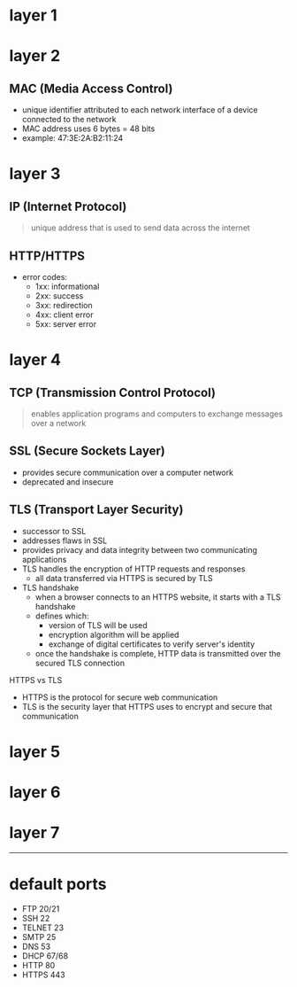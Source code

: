 # layer 1


# layer 2

## MAC (Media Access Control)

- unique identifier attributed to each network interface of a device connected to the network
- MAC address uses 6 bytes = 48 bits
- example: 47:3E:2A:B2:11:24

# layer 3

## IP (Internet Protocol)

> unique address that is used to send data across the internet

## HTTP/HTTPS
- error codes:
  - 1xx: informational
  - 2xx: success
  - 3xx: redirection
  - 4xx: client error
  - 5xx: server error

# layer 4

## TCP (Transmission Control Protocol)

> enables application programs and computers to exchange messages over a network

## SSL (Secure Sockets Layer)

- provides secure communication over a computer network
- deprecated and insecure

## TLS (Transport Layer Security)

- successor to SSL
- addresses flaws in SSL
- provides privacy and data integrity between two communicating applications
- TLS handles the encryption of HTTP requests and responses
  - all data transferred via HTTPS is secured by TLS
- TLS handshake
  - when a browser connects to an HTTPS website, it starts with a TLS handshake
  - defines which:
    - version of TLS will be used
    - encryption algorithm will be applied
    - exchange of digital certificates to verify server's identity
  - once the handshake is complete, HTTP data is transmitted over the secured TLS connection

HTTPS vs TLS
- HTTPS is the protocol for secure web communication
- TLS is the security layer that HTTPS uses to encrypt and secure that communication

# layer 5
# layer 6
# layer 7

---

# default ports

- FTP 20/21
- SSH 22
- TELNET 23
- SMTP 25
- DNS 53
- DHCP 67/68
- HTTP 80
- HTTPS 443
